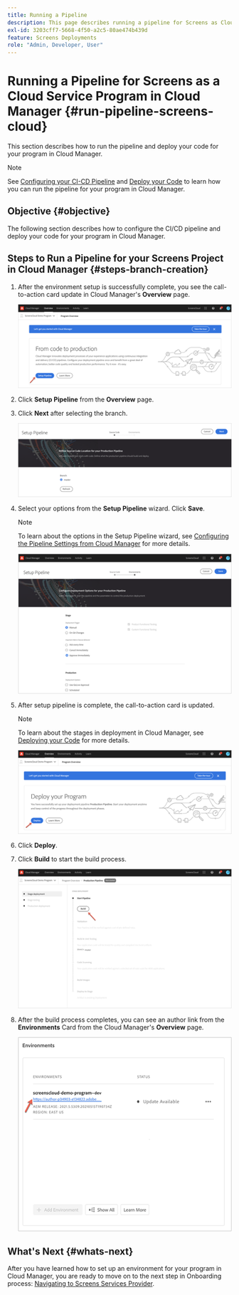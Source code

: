 ```yaml
---
title: Running a Pipeline
description: This page describes running a pipeline for Screens as Cloud Service project in Cloud Manager.
exl-id: 3203cff7-5668-4f50-a2c5-80ae474b439d
feature: Screens Deployments
role: "Admin, Developer, User"
---
```

# Running a Pipeline for Screens as a Cloud Service Program in Cloud Manager {#run-pipeline-screens-cloud}

This section describes how to run the pipeline and deploy your code for your program in Cloud Manager.

>[!NOTE]
>See [Configuring your CI-CD Pipeline](https://experienceleague.adobe.com/docs/experience-manager-cloud-service/content/implementing/using-cloud-manager/cicd-pipelines/configuring-production-pipelines.html) and [Deploy your Code](https://experienceleague.adobe.com/docs/experience-manager-cloud-service/content/implementing/using-cloud-manager/deploy-code.html) to learn how you can run the pipeline for your program in Cloud Manager.

## Objective {#objective}

The following section describes how to configure the CI/CD pipeline and deploy your code for your program in Cloud Manager.

## Steps to Run a Pipeline for your Screens Project in Cloud Manager {#steps-branch-creation}

1. After the environment setup is successfully complete, you see the call-to-action card update in Cloud Manager's **Overview** page. 

   ![image](/help/screens-cloud/assets/onboarding/add-environ3.png)

1. Click **Setup Pipeline** from the **Overview** page.

1. Click **Next** after selecting the branch.

   ![image](/help/screens-cloud/assets/onboarding/run-pipeline1.png)
 
1. Select your options from the **Setup Pipeline** wizard. Click **Save**.

   >[!NOTE]
   >To learn about the options in the Setup Pipeline wizard, see [Configuring the Pipeline Settings from Cloud Manager](https://experienceleague.adobe.com/docs/experience-manager-cloud-service/content/implementing/using-cloud-manager/cicd-pipelines/configuring-production-pipelines.html) for more details.

   ![image](/help/screens-cloud/assets/onboarding/run-pipeline2-a.png)

1. After setup pipeline is complete, the call-to-action card is updated.

   >[!NOTE]
   >To learn about the stages in deployment in Cloud Manager, see [Deploying your Code](https://experienceleague.adobe.com/docs/experience-manager-cloud-service/content/implementing/using-cloud-manager/deploy-code.html) for more details.

   ![image](/help/screens-cloud/assets/onboarding/run-pipeline3.png)

1. Click **Deploy**.

1. Click **Build** to start the build process.

   ![image](/help/screens-cloud/assets/onboarding/run-pipeline4.png)

1. After the build process completes, you can see an author link from the **Environments** Card from the Cloud Manager's **Overview** page.

   ![image](/help/screens-cloud/assets/onboarding/run-pipeline5.png)

## What's Next {#whats-next}

After you have learned how to set up an environment for your program in Cloud Manager, you are ready to move on to the next step in Onboarding process: [Navigating to Screens Services Provider](/help/screens-cloud/configuring/navigating-to-screens-services-provider.md).
